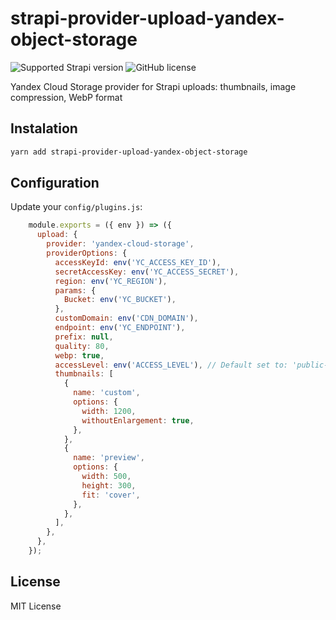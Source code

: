 # strapi-provider-upload-yandex-object-storage
![Supported Strapi version](https://img.shields.io/badge/Strapi-3.6.8-green.svg) ![GitHub license](https://img.shields.io/github/license/nekrasovp/strapi-provider-upload-yandex-object-storage.svg)

Yandex Cloud Storage provider for Strapi uploads: thumbnails, image compression, WebP format

## Instalation

```sh
yarn add strapi-provider-upload-yandex-object-storage
```

## Configuration
Update your `config/plugins.js`:

```js
    module.exports = ({ env }) => ({
      upload: {
        provider: 'yandex-cloud-storage',
        providerOptions: {
          accessKeyId: env('YC_ACCESS_KEY_ID'),
          secretAccessKey: env('YC_ACCESS_SECRET'),
          region: env('YC_REGION'),
          params: {
            Bucket: env('YC_BUCKET'),
          },
          customDomain: env('CDN_DOMAIN'),
          endpoint: env('YC_ENDPOINT'),
          prefix: null,
          quality: 80,
          webp: true,
          accessLevel: env('ACCESS_LEVEL'), // Default set to: 'public-read'
          thumbnails: [
            {
              name: 'custom',
              options: {
                width: 1200,
                withoutEnlargement: true,
              },
            },
            {
              name: 'preview',
              options: {
                width: 500,
                height: 300,
                fit: 'cover',
              },
            },
          ],
        },
      },
    });
```

## License

MIT License
